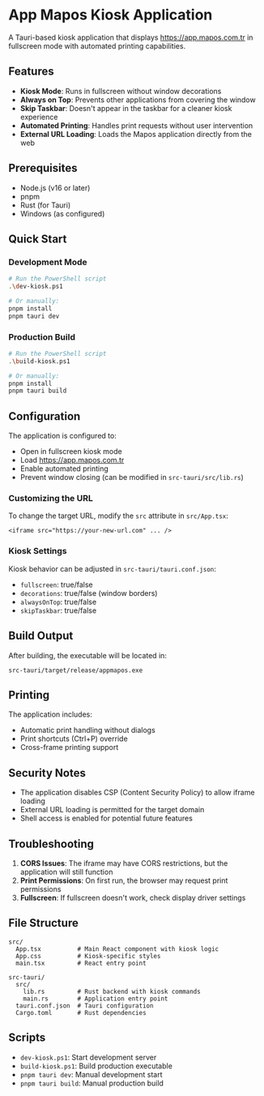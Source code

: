 # App Mapos Kiosk Application

A Tauri-based kiosk application that displays https://app.mapos.com.tr in fullscreen mode with automated printing capabilities.

## Features

- **Kiosk Mode**: Runs in fullscreen without window decorations
- **Always on Top**: Prevents other applications from covering the window
- **Skip Taskbar**: Doesn't appear in the taskbar for a cleaner kiosk experience
- **Automated Printing**: Handles print requests without user intervention
- **External URL Loading**: Loads the Mapos application directly from the web

## Prerequisites

- Node.js (v16 or later)
- pnpm
- Rust (for Tauri)
- Windows (as configured)

## Quick Start

### Development Mode
```bash
# Run the PowerShell script
.\dev-kiosk.ps1

# Or manually:
pnpm install
pnpm tauri dev
```

### Production Build
```bash
# Run the PowerShell script
.\build-kiosk.ps1

# Or manually:
pnpm install
pnpm tauri build
```

## Configuration

The application is configured to:
- Open in fullscreen kiosk mode
- Load https://app.mapos.com.tr
- Enable automated printing
- Prevent window closing (can be modified in `src-tauri/src/lib.rs`)

### Customizing the URL
To change the target URL, modify the `src` attribute in `src/App.tsx`:
```tsx
<iframe src="https://your-new-url.com" ... />
```

### Kiosk Settings
Kiosk behavior can be adjusted in `src-tauri/tauri.conf.json`:
- `fullscreen`: true/false
- `decorations`: true/false (window borders)
- `alwaysOnTop`: true/false
- `skipTaskbar`: true/false

## Build Output

After building, the executable will be located in:
```
src-tauri/target/release/appmapos.exe
```

## Printing

The application includes:
- Automatic print handling without dialogs
- Print shortcuts (Ctrl+P) override
- Cross-frame printing support

## Security Notes

- The application disables CSP (Content Security Policy) to allow iframe loading
- External URL loading is permitted for the target domain
- Shell access is enabled for potential future features

## Troubleshooting

1. **CORS Issues**: The iframe may have CORS restrictions, but the application will still function
2. **Print Permissions**: On first run, the browser may request print permissions
3. **Fullscreen**: If fullscreen doesn't work, check display driver settings

## File Structure

```
src/
  App.tsx          # Main React component with kiosk logic
  App.css          # Kiosk-specific styles
  main.tsx         # React entry point

src-tauri/
  src/
    lib.rs         # Rust backend with kiosk commands
    main.rs        # Application entry point
  tauri.conf.json  # Tauri configuration
  Cargo.toml       # Rust dependencies
```

## Scripts

- `dev-kiosk.ps1`: Start development server
- `build-kiosk.ps1`: Build production executable
- `pnpm tauri dev`: Manual development start
- `pnpm tauri build`: Manual production build
